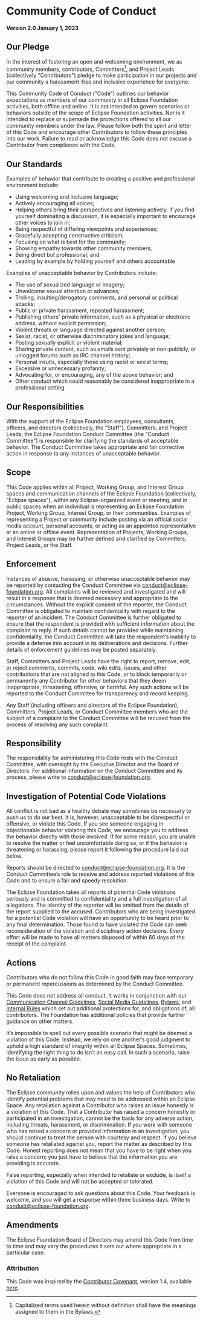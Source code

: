 # Community Code of Conduct

**Version 2.0
January 1, 2023**

## Our Pledge

In the interest of fostering an open and welcoming environment, we as community members, contributors, Committers[^1],
and Project Leads (collectively "Contributors") pledge to make participation in our projects and our community a
harassment-free and inclusive experience for everyone.

This Community Code of Conduct ("Code") outlines our behavior expectations as members of our community in all Eclipse
Foundation activities, both offline and online. It is not intended to govern scenarios or behaviors outside of the scope
of Eclipse Foundation activities. Nor is it intended to replace or supersede the protections offered to all our
community members under the law. Please follow both the spirit and letter of this Code and encourage other Contributors
to follow these principles into our work. Failure to read or acknowledge this Code does not excuse a Contributor from
compliance with the Code.

## Our Standards

Examples of behavior that contribute to creating a positive and professional environment include:

- Using welcoming and inclusive language;
- Actively encouraging all voices;
- Helping others bring their perspectives and listening actively. If you find yourself dominating a discussion, it is
  especially important to encourage other voices to join in;
- Being respectful of differing viewpoints and experiences;
- Gracefully accepting constructive criticism;
- Focusing on what is best for the community;
- Showing empathy towards other community members;
- Being direct but professional; and
- Leading by example by holding yourself and others accountable

Examples of unacceptable behavior by Contributors include:

- The use of sexualized language or imagery;
- Unwelcome sexual attention or advances;
- Trolling, insulting/derogatory comments, and personal or political attacks;
- Public or private harassment, repeated harassment;
- Publishing others' private information, such as a physical or electronic address, without explicit permission;
- Violent threats or language directed against another person;
- Sexist, racist, or otherwise discriminatory jokes and language;
- Posting sexually explicit or violent material;
- Sharing private content, such as emails sent privately or non-publicly, or unlogged forums such as IRC channel
  history;
- Personal insults, especially those using racist or sexist terms;
- Excessive or unnecessary profanity;
- Advocating for, or encouraging, any of the above behavior; and
- Other conduct which could reasonably be considered inappropriate in a professional setting

## Our Responsibilities

With the support of the Eclipse Foundation employees, consultants, officers, and directors (collectively, the "Staff"),
Committers, and Project Leads, the Eclipse Foundation Conduct Committee (the "Conduct Committee") is responsible for
clarifying the standards of acceptable behavior. The Conduct Committee takes appropriate and fair corrective action in
response to any instances of unacceptable behavior.

## Scope

This Code applies within all Project, Working Group, and Interest Group spaces and communication channels of the Eclipse
Foundation (collectively, "Eclipse spaces"), within any Eclipse-organized event or meeting, and in public spaces when an
individual is representing an Eclipse Foundation Project, Working Group, Interest Group, or their communities. Examples
of representing a Project or community include posting via an official social media account, personal accounts, or
acting as an appointed representative at an online or offline event. Representation of Projects, Working Groups, and
Interest Groups may be further defined and clarified by Committers, Project Leads, or the Staff.

## Enforcement

Instances of abusive, harassing, or otherwise unacceptable behavior may be reported by contacting the Conduct Committee
via <conduct@eclipse-foundation.org>. All complaints will be reviewed and investigated and will result in a response
that is deemed necessary and appropriate to the circumstances. Without the explicit consent of the reporter, the Conduct
Committee is obligated to maintain confidentiality with regard to the reporter of an incident. The Conduct Committee is
further obligated to ensure that the respondent is provided with sufficient information about the complaint to reply. If
such details cannot be provided while maintaining confidentiality, the Conduct Committee will take the respondent‘s
inability to provide a defense into account in its deliberations and decisions. Further details of enforcement
guidelines may be posted separately.

Staff, Committers and Project Leads have the right to report, remove, edit, or reject comments, commits, code, wiki
edits, issues, and other contributions that are not aligned to this Code, or to block temporarily or permanently any
Contributor for other behaviors that they deem inappropriate, threatening, offensive, or harmful. Any such actions will
be reported to the Conduct Committee for transparency and record keeping.

Any Staff (including officers and directors of the Eclipse Foundation), Committers, Project Leads, or Conduct Committee
members who are the subject of a complaint to the Conduct Committee will be recused from the process of resolving any
such complaint.

## Responsibility

The responsibility for administering this Code rests with the Conduct Committee, with oversight by the Executive
Director and the Board of Directors. For additional information on the Conduct Committee and its process, please write
to <conduct@eclipse-foundation.org>.

## Investigation of Potential Code Violations

All conflict is not bad as a healthy debate may sometimes be necessary to push us to do our best. It is, however,
unacceptable to be disrespectful or offensive, or violate this Code. If you see someone engaging in objectionable
behavior violating this Code, we encourage you to address the behavior directly with those involved. If for some reason,
you are unable to resolve the matter or feel uncomfortable doing so, or if the behavior is threatening or harassing,
please report it following the procedure laid out below.

Reports should be directed to <conduct@eclipse-foundation.org>. It is the Conduct Committee’s role to receive and
address reported violations of this Code and to ensure a fair and speedy resolution.

The Eclipse Foundation takes all reports of potential Code violations seriously and is committed to confidentiality and
a full investigation of all allegations. The identity of the reporter will be omitted from the details of the report
supplied to the accused. Contributors who are being investigated for a potential Code violation will have an opportunity
to be heard prior to any final determination. Those found to have violated the Code can seek reconsideration of the
violation and disciplinary action decisions. Every effort will be made to have all matters disposed of within 60 days of
the receipt of the complaint.

## Actions

Contributors who do not follow this Code in good faith may face temporary or permanent repercussions as determined by
the Conduct Committee.

This Code does not address all conduct. It works in conjunction with
our [Communication Channel Guidelines](https://www.eclipse.org/org/documents/communication-channel-guidelines/), [Social Media Guidelines](https://www.eclipse.org/org/documents/social_media_guidelines.php), [Bylaws](https://www.eclipse.org/org/documents/eclipse-foundation-be-bylaws-en.pdf),
and [Internal Rules](https://www.eclipse.org/org/documents/ef-be-internal-rules.pdf) which set out additional
protections for, and obligations of, all contributors. The Foundation has additional policies that provide further
guidance on other matters.

It’s impossible to spell out every possible scenario that might be deemed a violation of this Code. Instead, we rely on
one another’s good judgment to uphold a high standard of integrity within all Eclipse Spaces. Sometimes, identifying the
right thing to do isn’t an easy call. In such a scenario, raise the issue as early as possible.

## No Retaliation

The Eclipse community relies upon and values the help of Contributors who identify potential problems that may need to
be addressed within an Eclipse Space. Any retaliation against a Contributor who raises an issue honestly is a violation
of this Code. That a Contributor has raised a concern honestly or participated in an investigation, cannot be the basis
for any adverse action, including threats, harassment, or discrimination. If you work with someone who has raised a
concern or provided information in an investigation, you should continue to treat the person with courtesy and respect.
If you believe someone has retaliated against you, report the matter as described by this Code. Honest reporting does
not mean that you have to be right when you raise a concern; you just have to believe that the information you are
providing is accurate.

False reporting, especially when intended to retaliate or exclude, is itself a violation of this Code and will not be
accepted or tolerated.

Everyone is encouraged to ask questions about this Code. Your feedback is welcome, and you will get a response within
three business days. Write to <conduct@eclipse-foundation.org>.

## Amendments

The Eclipse Foundation Board of Directors may amend this Code from time to time and may vary the procedures it sets out
where appropriate in a particular case.

### Attribution

This Code was inspired by the [Contributor Covenant](https://www.contributor-covenant.org/), version 1.4,
available [here](https://www.contributor-covenant.org/version/1/4/code-of-conduct/).

[^1]: Capitalized terms used herein without definition shall have the meanings assigned to them in the Bylaws.

